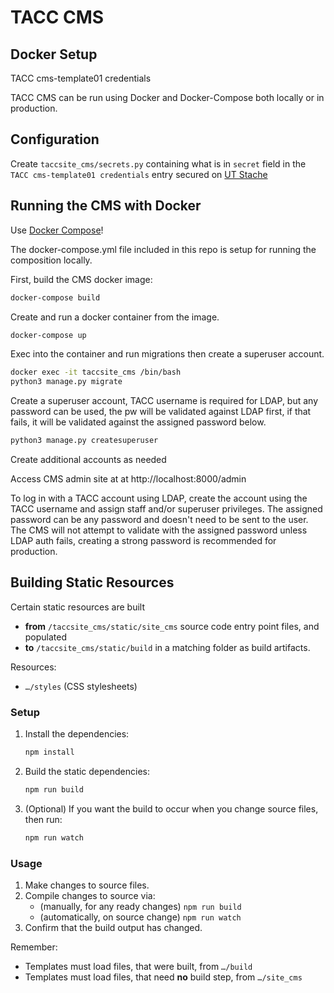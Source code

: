 # TACC CMS

## Docker Setup
TACC cms-template01 credentials

TACC CMS can be run using Docker and Docker-Compose both locally or in production.

## Configuration

Create `taccsite_cms/secrets.py` containing what is in `secret` field in the `TACC cms-template01 credentials` entry secured on [UT Stache](https://stache.security.utexas.edu)

## Running the CMS with Docker

Use [Docker Compose](https://docs.docker.com/compose/)!

The docker-compose.yml file included in this repo is setup for running the composition locally.

First, build the CMS docker image:

```bash
docker-compose build
```
Create and run a docker container from the image.

```bash
docker-compose up
```
Exec into the container and run migrations then create a superuser account.

```bash
docker exec -it taccsite_cms /bin/bash
python3 manage.py migrate
```

Create a superuser account, TACC username is required for LDAP, but any password can be used, the pw will be validated against LDAP first, if that fails, it will be validated against the assigned password below.

```bash
python3 manage.py createsuperuser
```
Create additional accounts as needed

Access CMS admin site at at http://localhost:8000/admin

To log in with a TACC account using LDAP, create the account using the TACC username and assign staff and/or superuser privileges. The assigned password can be any password and doesn't need to be sent to the user. The CMS will not attempt to validate with the assigned password unless LDAP auth fails, creating a strong password is recommended for production.

## Building Static Resources

Certain static resources are built

- __from__ `/taccsite_cms/static/site_cms` source code entry point files, and populated
- __to__ `/taccsite_cms/static/build` in a matching folder as build artifacts.

Resources:

- `…/styles` (CSS stylesheets)

### Setup

1. Install the dependencies:

    ```bash
    npm install
    ```

2. Build the static dependencies:

    ```bash
    npm run build
    ```

3. (Optional) If you want the build to occur when you change source files, then run:

    ```bash
    npm run watch
    ```

### Usage

1. Make changes to source files.
2. Compile changes to source via:
    - (manually, for any ready changes) `npm run build`
    - (automatically, on source change) `npm run watch`
3. Confirm that the build output has changed.

Remember:

- Templates must load files, that were built, from `…/build`
- Templates must load files, that need __no__ build step, from `…/site_cms`
